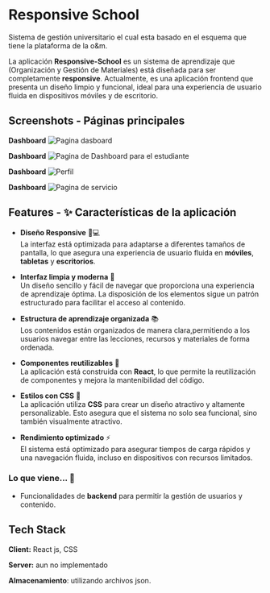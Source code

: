 
# Responsive School

Sistema de gestión universitario el cual esta basado en el esquema que tiene la plataforma de la o&m. 

La aplicación **Responsive-School** es un sistema de aprendizaje que (Organización y Gestión de Materiales) está diseñada para ser completamente **responsive**. Actualmente, es una aplicación frontend que presenta un diseño limpio y funcional, ideal para una experiencia de usuario fluida en dispositivos móviles y de escritorio.




## Screenshots - Páginas principales
**Dashboard**
![Pagina dasboard](https://via.placeholder.com/468x300?text=App+Screenshot+Here)

**Dashboard**
![Pagina de Dashboard para el estudiante](https://via.placeholder.com/468x300?text=App+Screenshot+Here)

**Dashboard**
![Perfil](https://via.placeholder.com/468x300?text=App+Screenshot+Here)

**Dashboard**
![Pagina de servicio](https://via.placeholder.com/468x300?text=App+Screenshot+Here)


## Features  - ✨ Características de la aplicación 


- **Diseño Responsive** 📱💻  
  La interfaz está optimizada para adaptarse a diferentes tamaños de pantalla, lo que asegura una experiencia de usuario fluida en **móviles**, **tabletas** y **escritorios**.

- **Interfaz limpia y moderna** 🎨  
  Un diseño sencillo y fácil de navegar que proporciona una experiencia de aprendizaje óptima. La disposición de los elementos sigue un patrón estructurado para facilitar el acceso al contenido.

- **Estructura de aprendizaje organizada** 📚  
  Los contenidos están organizados de manera clara,permitiendo a los usuarios navegar entre las lecciones, recursos y materiales de forma ordenada.

- **Componentes reutilizables** 🔄  
  La aplicación está construida con **React**, lo que permite la reutilización de componentes y mejora la mantenibilidad del código.

- **Estilos con CSS** 🎨  
  La aplicación utiliza **CSS** para crear un diseño atractivo y altamente personalizable. Esto asegura que el sistema no solo sea funcional, sino también visualmente atractivo.


- **Rendimiento optimizado** ⚡  
  El sistema está optimizado para asegurar tiempos de carga rápidos y una navegación fluida, incluso en dispositivos con recursos limitados.


### Lo que viene... 🚀
- Funcionalidades de **backend** para permitir la gestión de usuarios y contenido.
## Tech Stack

**Client:** React js, CSS

**Server:** aun no implementado

**Almacenamiento**: utilizando archivos json.